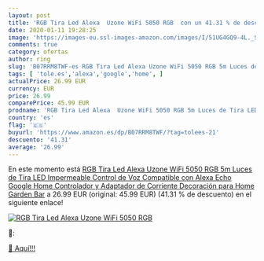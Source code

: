 ```yaml
---
layout: post
title: 'RGB Tira Led Alexa  Uzone WiFi 5050 RGB  con un 41.31 % de descuento'
date: 2020-01-11 19:28:25
image: 'https://images-eu.ssl-images-amazon.com/images/I/51UG4GQ9-4L._SL200_.jpg'
comments: true
category: ofertas
author: ring
slug: 'B07RRM8TWF-es RGB Tira Led Alexa Uzone WiFi 5050 RGB 5m Luces de Tira...'
tags: [ 'tole.es','alexa','google','home', ]
actualPrice: 26.99 EUR
currency: EUR
price: 26.99
comparePrice: 45.99 EUR
prodname: 'RGB Tira Led Alexa  Uzone WiFi 5050 RGB 5m Luces de Tira LED Impermeable Control de Voz  Compatible con Alexa Echo  Google Home  Controlador y Adaptador de Corriente  Decoración para Home Garden Bar'
country: 'es'
flag: '🇪🇸'
buyurl: 'https://www.amazon.es/dp/B07RRM8TWF/?tag=tolees-21'
descuento: '41.31'
average: '26.99'
---
```


En este momento está [RGB Tira Led Alexa  Uzone WiFi 5050 RGB 5m Luces de Tira LED Impermeable Control de Voz  Compatible con Alexa Echo  Google Home  Controlador y Adaptador de Corriente  Decoración para Home Garden Bar](https://www.amazon.es/dp/B07RRM8TWF/?tag=tolees-21) a 26.99 EUR (original: 45.99 EUR) (41.31 %  de descuento) en el siguiente enlace!

[![RGB Tira Led Alexa  Uzone WiFi 5050 RGB ](https://images-eu.ssl-images-amazon.com/images/I/51UG4GQ9-4L._SL200_.jpg)](https://www.amazon.es/dp/B07RRM8TWF/?tag=tolees-21)

🔎:


[🛒 Aquí!!!](https://www.amazon.es/dp/B07RRM8TWF/?tag=tolees-21)
